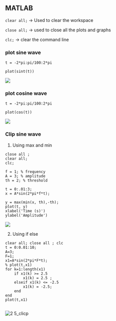 ## MATLAB


`clear all;` -> Used to clear the workspace

`close all;` -> used to close all the plots and graphs

`clc;`  -> clear the command line


### plot sine wave
```
t = -2*pi:pi/100:2*pi

plot(sint(t))
```
![](/MATLAB/sine.png)

### plot cosine wave

```
t = -2*pi:pi/100:2*pi

plot(cos(t))

```
![](/MATLAB/sine.png)

### Clip sine wave
1. Using max and min
```
close all ;
clear all;
clc; 

f = 1; % frequency 
A = 3; % amplitude
th = 2; % threshold

t = 0:.01:3;
x = A*sin(2*pi*f*t); 

y = max(min(x, th),-th);
plot(t, y)
xlabel('Time (s)')
ylabel('Amplitude')

```

![](/MATLAB/clip.png?raw=true)

2. Using if else


```
clear all; close all ; clc 
t = 0:0.01:10;
A=3;
F=1;
x1=A*sin(2*pi*F*t);
% plot(t,x1)
for k=1:length(x1)
    if x1(k) >= 2.5 
        x1(k) = 2.5 ; 
    elseif x1(k) <= -2.5
        x1(k) = -2.5;
    end
end
plot(t,x1)


```
![2 5_clicp](https://user-images.githubusercontent.com/87601622/218994686-d2cad9b0-b9b3-4737-894e-9e0dc36824a8.png)
 
